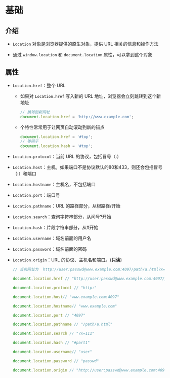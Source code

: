 # 基础

## 介绍

+ `Location` 对象是浏览器提供的原生对象，提供 URL 相关的信息和操作方法

+ 通过 `window.location` 和 `document.location` 属性，可以拿到这个对象

## 属性

+ `Location.href`：整个 URL

  + 如果对 `Location.href` 写入新的 URL 地址，浏览器会立刻跳转到这个新地址

    ```js
    // 跳转到新网址
    document.location.href = 'http://www.example.com';
    ```

  + 个特性常常用于让网页自动滚动到新的锚点

    ```js
    document.location.href = '#top';
    // 等同于
    document.location.hash = '#top';
    ```

+ `Location.protocol`：当前 URL 的协议，包括冒号（:）

+ `Location.host`：主机。如果端口不是协议默认的80和433，则还会包括冒号（:）和端口

+ `Location.hostname`：主机名，不包括端口

+ `Location.port`：端口号

+ `Location.pathname`：URL 的路径部分，从根路径/开始

+ `Location.search`：查询字符串部分，从问号?开始

+ `Location.hash`：片段字符串部分，从#开始

+ `Location.username`：域名前面的用户名

+ `Location.password`：域名前面的密码

+ `Location.origin`：URL 的协议、主机名和端口。(**只读**)

    ```js
    // 当前网址为  http://user:passwd@www.example.com:4097/path/a.html?x=111#part1

    document.location.href // "http://user:passwd@www.example.com:4097/path/a.html?x=111#part1"

    document.location.protocol // "http:"

    document.location.host// "www.example.com:4097"

    document.location.hostname// "www.example.com"

    document.location.port // "4097"

    document.location.pathname // "/path/a.html"

    document.location.search // "?x=111"

    document.location.hash // "#part1"

    document.location.username// "user"

    document.location.password // "passwd"

    document.location.origin // "http://user:passwd@www.example.com:4097"
    ```
